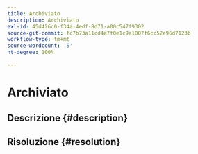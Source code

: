 ```yaml
---
title: Archiviato
description: Archiviato
exl-id: 45d426c0-f34a-4edf-8d71-a00c547f9302
source-git-commit: fc7b73a11cd4a7f0e1c9a1007f6cc52e96d7123b
workflow-type: tm+mt
source-wordcount: '5'
ht-degree: 100%

---
```


# Archiviato

## Descrizione {#description}

## Risoluzione {#resolution}
